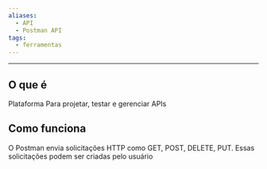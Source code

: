 ```yaml
---
aliases:
  - API
  - Postman API
tags:
  - ferramentas
---
```

---
## O que é

Plataforma Para projetar, testar e gerenciar APIs

## Como funciona

O Postman envia solicitações HTTP como GET, POST, DELETE, PUT. Essas solicitações podem ser criadas pelo usuário